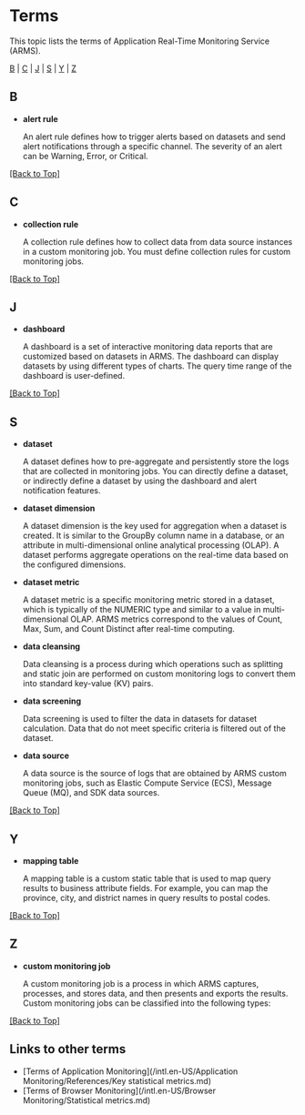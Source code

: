 # Terms

This topic lists the terms of Application Real-Time Monitoring Service \(ARMS\).

[B](#B) \| [C](#C) \| [J](#J) \| [S](#S) \| [Y](#Y) \| [Z](#Z)

## B

-   **alert rule**

    An alert rule defines how to trigger alerts based on datasets and send alert notifications through a specific channel. The severity of an alert can be Warning, Error, or Critical.


[\[Back to Top\]](#top)

## C

-   **collection rule**

    A collection rule defines how to collect data from data source instances in a custom monitoring job. You must define collection rules for custom monitoring jobs.


[\[Back to Top\]](#top)

## J

-   **dashboard**

    A dashboard is a set of interactive monitoring data reports that are customized based on datasets in ARMS. The dashboard can display datasets by using different types of charts. The query time range of the dashboard is user-defined.


[\[Back to Top\]](#top)

## S

-   **dataset**

    A dataset defines how to pre-aggregate and persistently store the logs that are collected in monitoring jobs. You can directly define a dataset, or indirectly define a dataset by using the dashboard and alert notification features.

-   **dataset dimension**

    A dataset dimension is the key used for aggregation when a dataset is created. It is similar to the GroupBy column name in a database, or an attribute in multi-dimensional online analytical processing \(OLAP\). A dataset performs aggregate operations on the real-time data based on the configured dimensions.

-   **dataset metric**

    A dataset metric is a specific monitoring metric stored in a dataset, which is typically of the NUMERIC type and similar to a value in multi-dimensional OLAP. ARMS metrics correspond to the values of Count, Max, Sum, and Count Distinct after real-time computing.

-   **data cleansing**

    Data cleansing is a process during which operations such as splitting and static join are performed on custom monitoring logs to convert them into standard key-value \(KV\) pairs.

-   **data screening**

    Data screening is used to filter the data in datasets for dataset calculation. Data that do not meet specific criteria is filtered out of the dataset.

-   **data source**

    A data source is the source of logs that are obtained by ARMS custom monitoring jobs, such as Elastic Compute Service \(ECS\), Message Queue \(MQ\), and SDK data sources.


[\[Back to Top\]](#top)

## Y

-   **mapping table**

    A mapping table is a custom static table that is used to map query results to business attribute fields. For example, you can map the province, city, and district names in query results to postal codes.


[\[Back to Top\]](#top)

## Z

-   **custom monitoring job**

    A custom monitoring job is a process in which ARMS captures, processes, and stores data, and then presents and exports the results. Custom monitoring jobs can be classified into the following types:


[\[Back to Top\]](#top)

## Links to other terms

-   [Terms of Application Monitoring](/intl.en-US/Application Monitoring/References/Key statistical metrics.md)
-   [Terms of Browser Monitoring](/intl.en-US/Browser Monitoring/Statistical metrics.md)


